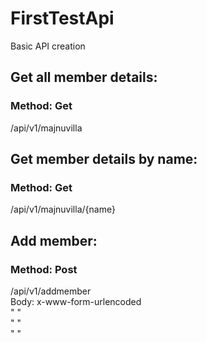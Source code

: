 # FirstTestApi
Basic API creation <br>

## Get all member details:<br>
### Method: Get<br>
/api/v1/majnuvilla<br>

## Get member details by name:<br>
### Method: Get<br>
/api/v1/majnuvilla/{name}<br>


## Add member:<br>
### Method: Post<br>
/api/v1/addmember<br>
Body:  x-www-form-urlencoded<br>
"<name>  		<Value>"<br>
"<organization>  <Value>"<br>
"<location>  	<Value>"<br>